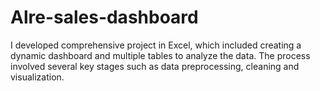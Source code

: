 # Alre-sales-dashboard
 I developed comprehensive project in Excel, which included creating a dynamic dashboard and multiple tables to analyze the data. The process involved several key stages such as data preprocessing, cleaning and visualization.
